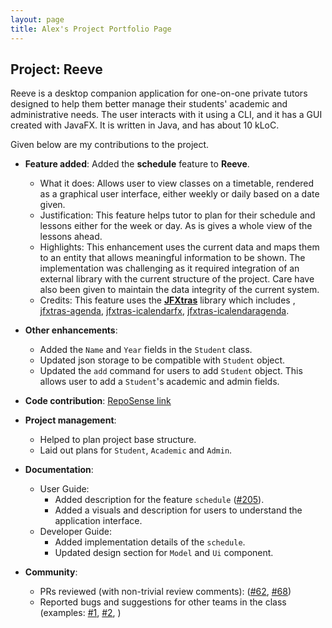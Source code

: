 ```yaml
---
layout: page
title: Alex's Project Portfolio Page
---
```


## Project: Reeve

Reeve is a desktop companion application for one-on-one private tutors designed to help them better manage their students' academic and administrative needs.
The user interacts with it using a CLI, and it has a GUI created with JavaFX. It is written in Java, and has about 10 kLoC.

Given below are my contributions to the project.

* **Feature added**: Added the **schedule** feature to **Reeve**.
  * What it does: Allows user to view classes on a timetable, rendered as a graphical user interface, either weekly or daily based on a date given.
  * Justification: This feature helps tutor to plan for their schedule and lessons either for the week or day. As is gives a whole view of the lessons ahead.
  * Highlights: This enhancement uses the current data and maps them to an entity that allows meaningful information to be shown.
  The implementation was challenging as it required integration of an external library with the current structure of the project. 
  Care have also been given to maintain the data integrity of the current system.
  * Credits: This feature uses the **[JFXtras](https://jfxtras.org/)** library which includes , [jfxtras-agenda](https://jfxtras.org/doc/8.0/jfxtras-agenda/index.html), [jfxtras-icalendarfx](https://jfxtras.org/doc/8.0/jfxtras-icalendarfx/index.html), [jfxtras-icalendaragenda](https://jfxtras.org/doc/8.0/jfxtras-icalendaragenda/index.html). 
                                                                                                                              
* **Other enhancements**:
  * Added the `Name` and `Year` fields in the `Student` class.
  * Updated json storage to be compatible with `Student` object.
  * Updated the `add` command for users to add `Student` object. This allows user to add a `Student`'s academic and admin fields.
  
* **Code contribution**: [RepoSense link](https://nus-cs2103-ay2021s1.github.io/tp-dashboard/#breakdown=true&search=alexcqy)

* **Project management**:
  * Helped to plan project base structure.
  * Laid out plans for `Student`, `Academic` and `Admin`.

* **Documentation**:
  * User Guide:
    * Added description for the feature `schedule` ([\#205](https://github.com/AY2021S1-CS2103T-W15-2/tp/pull/205)).
    * Added a visuals and description for users to understand the application interface.
  * Developer Guide:
    * Added implementation details of the `schedule`.
    * Updated design section for `Model` and `Ui` component.

* **Community**:
  * PRs reviewed (with non-trivial review comments): ([#62](https://github.com/AY2021S1-CS2103T-W15-2/tp/pull/62), [#68](https://github.com/AY2021S1-CS2103T-W15-2/tp/pull/68))
  * Reported bugs and suggestions for other teams in the class (examples: [#1](https://github.com/AlexCQY/ped/issues/1), [#2](https://github.com/AlexCQY/ped/issues/2),  )

